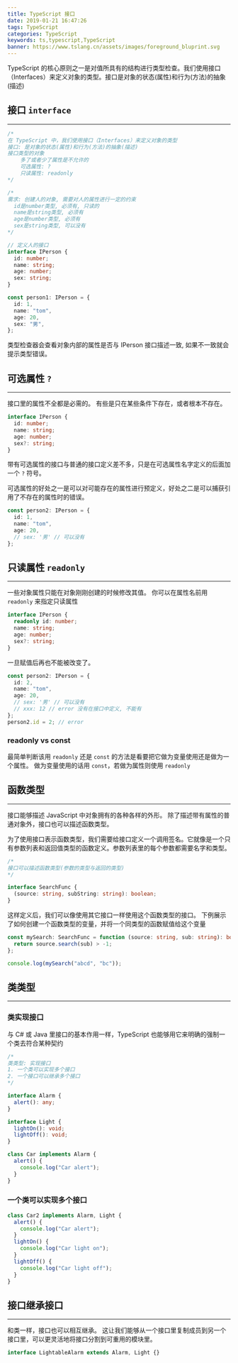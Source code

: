```yaml
---
title: TypeScript 接口
date: 2019-01-21 16:47:26
tags: TypeScript
categories: TypeScript
keywords: ts,typescript,TypeScript
banner: https://www.tslang.cn/assets/images/foreground_bluprint.svg
---
```


TypeScript 的核心原则之一是对值所具有的结构进行类型检查。我们使用接口（Interfaces）来定义对象的类型。接口是对象的状态(属性)和行为(方法)的抽象(描述)

<!-- more -->

## 接口 `interface`

---

```ts
/* 
在 TypeScript 中，我们使用接口（Interfaces）来定义对象的类型
接口: 是对象的状态(属性)和行为(方法)的抽象(描述)
接口类型的对象
    多了或者少了属性是不允许的
    可选属性: ?
    只读属性: readonly
*/

/* 
需求: 创建人的对象, 需要对人的属性进行一定的约束
  id是number类型, 必须有, 只读的
  name是string类型, 必须有
  age是number类型, 必须有
  sex是string类型, 可以没有
*/

// 定义人的接口
interface IPerson {
  id: number;
  name: string;
  age: number;
  sex: string;
}

const person1: IPerson = {
  id: 1,
  name: "tom",
  age: 20,
  sex: "男",
};
```

类型检查器会查看对象内部的属性是否与 IPerson 接口描述一致, 如果不一致就会提示类型错误。

## 可选属性 `?`

---

接口里的属性不全都是必需的。 有些是只在某些条件下存在，或者根本不存在。

```ts
interface IPerson {
  id: number;
  name: string;
  age: number;
  sex?: string;
}
```

带有可选属性的接口与普通的接口定义差不多，只是在可选属性名字定义的后面加一个 `?` 符号。

可选属性的好处之一是可以对可能存在的属性进行预定义，好处之二是可以捕获引用了不存在的属性时的错误。

```ts
const person2: IPerson = {
  id: 1,
  name: "tom",
  age: 20,
  // sex: '男' // 可以没有
};
```

## 只读属性 `readonly`

---

一些对象属性只能在对象刚刚创建的时候修改其值。 你可以在属性名前用 `readonly` 来指定只读属性

```ts
interface IPerson {
  readonly id: number;
  name: string;
  age: number;
  sex?: string;
}
```

一旦赋值后再也不能被改变了。

```ts
const person2: IPerson = {
  id: 2,
  name: "tom",
  age: 20,
  // sex: '男' // 可以没有
  // xxx: 12 // error 没有在接口中定义, 不能有
};
person2.id = 2; // error
```

### readonly vs const

最简单判断该用 `readonly` 还是 `const` 的方法是看要把它做为变量使用还是做为一个属性。 做为变量使用的话用 `const`，若做为属性则使用 `readonly`

## 函数类型

---

接口能够描述 JavaScript 中对象拥有的各种各样的外形。 除了描述带有属性的普通对象外，接口也可以描述函数类型。

为了使用接口表示函数类型，我们需要给接口定义一个调用签名。它就像是一个只有参数列表和返回值类型的函数定义。参数列表里的每个参数都需要名字和类型。

```ts
/* 
接口可以描述函数类型(参数的类型与返回的类型)
*/

interface SearchFunc {
  (source: string, subString: string): boolean;
}
```

这样定义后，我们可以像使用其它接口一样使用这个函数类型的接口。 下例展示了如何创建一个函数类型的变量，并将一个同类型的函数赋值给这个变量

```ts
const mySearch: SearchFunc = function (source: string, sub: string): boolean {
  return source.search(sub) > -1;
};

console.log(mySearch("abcd", "bc"));
```

## 类类型

---

### 类实现接口

与 C# 或 Java 里接口的基本作用一样，TypeScript 也能够用它来明确的强制一个类去符合某种契约

```ts
/* 
类类型: 实现接口
1. 一个类可以实现多个接口
2. 一个接口可以继承多个接口
*/

interface Alarm {
  alert(): any;
}

interface Light {
  lightOn(): void;
  lightOff(): void;
}

class Car implements Alarm {
  alert() {
    console.log("Car alert");
  }
}
```

### 一个类可以实现多个接口

```ts
class Car2 implements Alarm, Light {
  alert() {
    console.log("Car alert");
  }
  lightOn() {
    console.log("Car light on");
  }
  lightOff() {
    console.log("Car light off");
  }
}
```

## 接口继承接口

---

和类一样，接口也可以相互继承。 这让我们能够从一个接口里复制成员到另一个接口里，可以更灵活地将接口分割到可重用的模块里。

```ts
interface LightableAlarm extends Alarm, Light {}
```
